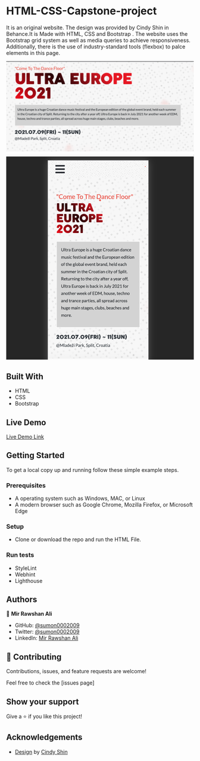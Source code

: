 # HTML-CSS-Capstone-project

It is an original website. The design was provided by  Cindy Shin in Behance.It is Made with HTML, CSS and Bootstrap . The website uses the Bootstrap grid system as well as media queries to achieve responsiveness. Additionally, there is the use of industry-standard tools (flexbox) to palce elements in this page.



![screenshot](./images/screen_desktop.png)
![screenshot](./images/screen_phone.png)
            

## Built With

- HTML
- CSS
- Bootstrap

## Live Demo

[Live Demo Link](https://rawcdn.githack.com/sumon0002001/HTML-CSS-Capstone-project/4c25a6295a51ca4c9da145dc8ef60369d4b0cedc/index.html)


## Getting Started

To get a local copy up and running follow these simple example steps.

### Prerequisites

- A operating system such as Windows, MAC, or Linux
- A modern browser such as Google Chrome, Mozilla Firefox, or Microsoft Edge

### Setup
- Clone or download the repo and run the HTML File.

### Run tests
- StyleLint
- Webhint
- Lighthouse


## Authors

👤 **Mir Rawshan Ali**

- GitHub: [@sumon0002009](https://github.com/sumon0002001)
- Twitter: [@sumon0002009](https://twitter.com/Sumon0002009)
- LinkedIn: [Mir Rawshan Ali](https://www.linkedin.com/in/mir-rawshan-ali-27b6a5198/)

## 🤝 Contributing

Contributions, issues, and feature requests are welcome!

Feel free to check the [issues page]

## Show your support

Give a ⭐️ if you like this project!

## Acknowledgements

- [Design](https://www.behance.net/gallery/29845175/CC-Global-Summit-2015) by [Cindy Shin](https://www.behance.net/adagio07)